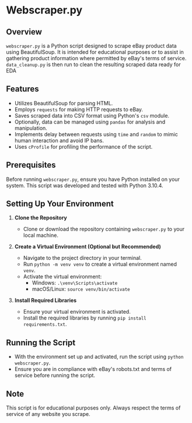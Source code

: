 # Webscraper.py

## Overview
`webscraper.py` is a Python script designed to scrape eBay product data using BeautifulSoup. It is intended for educational purposes or to assist in gathering product information where permitted by eBay's terms of service.
`data_cleanup.py` is then run to clean the resulting scraped data ready for EDA
 

## Features
- Utilizes BeautifulSoup for parsing HTML.
- Employs `requests` for making HTTP requests to eBay.
- Saves scraped data into CSV format using Python's `csv` module.
- Optionally, data can be managed using `pandas` for analysis and manipulation.
- Implements delay between requests using `time` and `random` to mimic human interaction and avoid IP bans.
- Uses `cProfile` for profiling the performance of the script.

## Prerequisites
Before running `webscraper.py`, ensure you have Python installed on your system. This script was developed and tested with Python 3.10.4.

## Setting Up Your Environment
1. **Clone the Repository**
   - Clone or download the repository containing `webscraper.py` to your local machine.

2. **Create a Virtual Environment (Optional but Recommended)**
   - Navigate to the project directory in your terminal.
   - Run `python -m venv venv` to create a virtual environment named `venv`.
   - Activate the virtual environment:
     - Windows: `.\venv\Scripts\activate`
     - macOS/Linux: `source venv/bin/activate`

3. **Install Required Libraries**
   - Ensure your virtual environment is activated.
   - Install the required libraries by running `pip install requirements.txt`.

## Running the Script
- With the environment set up and activated, run the script using `python webscraper.py`.
- Ensure you are in compliance with eBay's robots.txt and terms of service before running the script.

## Note
This script is for educational purposes only. Always respect the terms of service of any website you scrape.